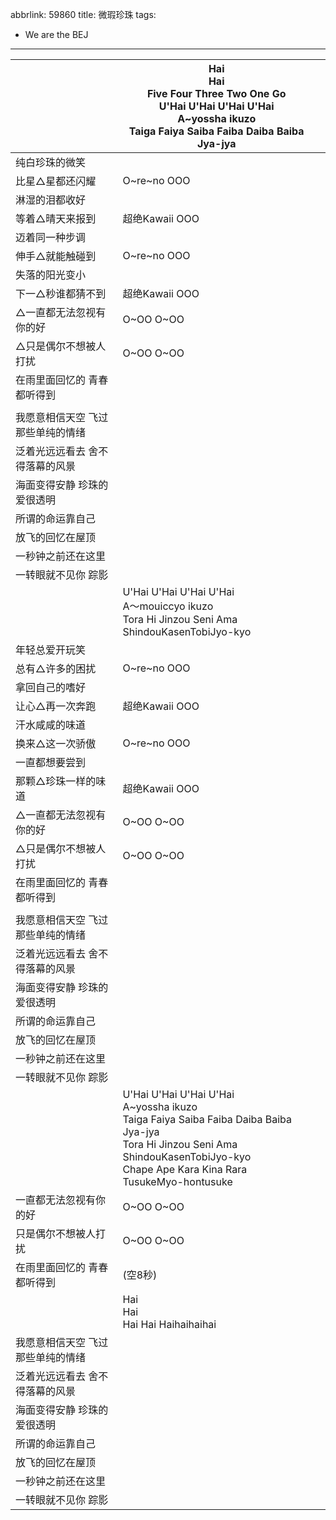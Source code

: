abbrlink: 59860
title: 微瑕珍珠
tags:
  - We are the BEJ
---

|      |Hai<br>Hai<br>Five Four Three Two One Go<br>U'Hai U'Hai U'Hai  U'Hai <br>A~yossha ikuzo<br>Taiga Faiya Saiba Faiba Daiba Baiba Jya-jya|      |
|--|--|--|
|纯白珍珠的微笑|      |      |
|比星△星都还闪耀|O~re~no OOO|      |
|淋湿的泪都收好|      |      |
|等着△晴天来报到|超绝Kawaii OOO|      |
|迈着同一种步调|      |      |
|伸手△就能触碰到|O~re~no OOO|      |
|失落的阳光变小|      |      |
|下一△秒谁都猜不到|超绝Kawaii OOO|      |
|△一直都无法忽视有你的好|O~OO O~OO|      |
|△只是偶尔不想被人打扰|O~OO O~OO|      |
|在雨里面回忆的 青春都听得到|      |      |
|      |      |      |
|我愿意相信天空 飞过那些单纯的情绪|      |      |
|泛着光远远看去 舍不得落幕的风景|      |      |
|海面变得安静 珍珠的爱很透明|      |      |
|所谓的命运靠自己|      |      |
|放飞的回忆在屋顶|      |      |
|一秒钟之前还在这里|      |      |
|一转眼就不见你 踪影|      |      |
|      |U'Hai U'Hai U'Hai  U'Hai <br>A～mouiccyo ikuzo<br>Tora Hi Jinzou Seni Ama ShindouKasenTobiJyo-kyo|      |
|年轻总爱开玩笑|      |      |
|总有△许多的困扰|O~re~no OOO|      |
|拿回自己的嗜好|      |      |
|让心△再一次奔跑|超绝Kawaii OOO|      |
|汗水咸咸的味道|      |      |
|换来△这一次骄傲|O~re~no OOO|      |
|一直都想要尝到|      |      |
|那颗△珍珠一样的味道|超绝Kawaii OOO|      |
|△一直都无法忽视有你的好|O~OO O~OO|      |
|△只是偶尔不想被人打扰|O~OO O~OO|      |
|在雨里面回忆的 青春都听得到|      |      |
|      |      |      |
|我愿意相信天空 飞过那些单纯的情绪|      |      |
|泛着光远远看去 舍不得落幕的风景|      |      |
|海面变得安静 珍珠的爱很透明|      |      |
|所谓的命运靠自己|      |      |
|放飞的回忆在屋顶|      |      |
|一秒钟之前还在这里|      |      |
|一转眼就不见你 踪影|      |      |
|      |U'Hai U'Hai U'Hai  U'Hai <br>A~yossha ikuzo<br>Taiga Faiya Saiba Faiba Daiba Baiba Jya-jya<br>Tora Hi Jinzou Seni Ama ShindouKasenTobiJyo-kyo<br>Chape Ape Kara Kina Rara TusukeMyo-hontusuke|      |
|一直都无法忽视有你的好|O~OO O~OO|      |
|只是偶尔不想被人打扰|O~OO O~OO|      |
|在雨里面回忆的 青春都听得到|(空8秒)|      |
|      |Hai<br>Hai<br>Hai Hai Haihaihaihai|      |
|我愿意相信天空 飞过那些单纯的情绪|      |      |
|泛着光远远看去 舍不得落幕的风景|      |      |
|海面变得安静 珍珠的爱很透明|      |      |
|所谓的命运靠自己|      |      |
|放飞的回忆在屋顶|      |      |
|一秒钟之前还在这里|      |      |
|一转眼就不见你 踪影|      |      |